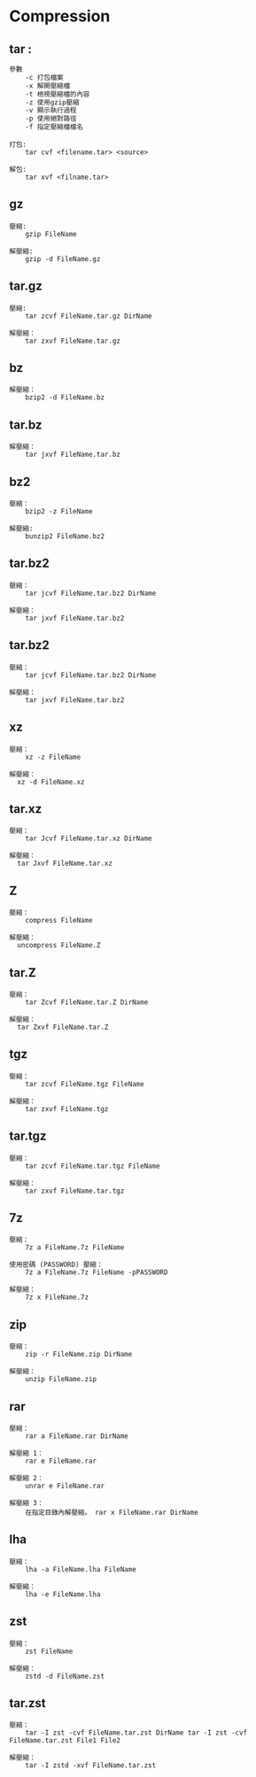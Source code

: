 # Compression

## tar :

```bash
參數
	-c 打包檔案
	-x 解開壓縮檔
	-t 檢視壓縮檔的內容
	-z 使用gzip壓縮
	-v 顯示執行過程
	-p 使用絕對路徑
	-f 指定壓縮檔檔名
```

```
打包:
	tar cvf <filename.tar> <source>
```

```
解包:
	tar xvf <filname.tar>
```

## gz

```
壓縮:
	gzip FileName
```

```
解壓縮:
	gzip -d FileName.gz
```

## tar.gz

```
壓縮:
	tar zcvf FileName.tar.gz DirName
```

```
解壓縮：
	tar zxvf FileName.tar.gz
```

## bz

```
解壓縮：
	bzip2 -d FileName.bz
```

## tar.bz

```
解壓縮：
	tar jxvf FileName.tar.bz
```

## bz2

```
壓縮：
	bzip2 -z FileName
```

```
解壓縮:
	bunzip2 FileName.bz2
```

## tar.bz2

```
壓縮： 
	tar jcvf FileName.tar.bz2 DirName 
```

```
解壓縮： 
	tar jxvf FileName.tar.bz2
```

## tar.bz2

```
壓縮： 
	tar jcvf FileName.tar.bz2 DirName 
```

```
解壓縮： 
	tar jxvf FileName.tar.bz2
```

## xz

```
壓縮： 
	xz -z FileName
```

```
解壓縮：
  xz -d FileName.xz
```

## tar.xz

```
壓縮： 
	tar Jcvf FileName.tar.xz DirName
```

```
解壓縮：
  tar Jxvf FileName.tar.xz
```

## Z

```
壓縮： 
	compress FileName
```

```
解壓縮：
  uncompress FileName.Z
```

## tar.Z

```
壓縮： 
	tar Zcvf FileName.tar.Z DirName
```

```
解壓縮：
  tar Zxvf FileName.tar.Z
```

## tgz

```
壓縮： 
	tar zcvf FileName.tgz FileName
```

```
解壓縮： 
	tar zxvf FileName.tgz
```

## tar.tgz

```
壓縮： 
	tar zcvf FileName.tar.tgz FileName
```

```
解壓縮： 
	tar zxvf FileName.tar.tgz
```

## 7z

```
壓縮： 
	7z a FileName.7z FileName
```

```
使用密碼 (PASSWORD) 壓縮： 
	7z a FileName.7z FileName -pPASSWORD
```

```
解壓縮： 
	7z x FileName.7z
```

## zip

```
壓縮：
	zip -r FileName.zip DirName
```

```
解壓縮： 
	unzip FileName.zip
```

## rar

```
壓縮： 
	rar a FileName.rar DirName
```

```
解壓縮 1： 
	rar e FileName.rar
```

```
解壓縮 2：
	unrar e FileName.rar
```

```
解壓縮 3：
	在指定目錄內解壓縮。 rar x FileName.rar DirName
```

## lha

```
壓縮： 
	lha -a FileName.lha FileName
```

```
解壓縮： 
	lha -e FileName.lha
```

## zst

```
壓縮：
	zst FileName
```

```
解壓縮： 
	zstd -d FileName.zst
```

## tar.zst

```
壓縮： 
	tar -I zst -cvf FileName.tar.zst DirName tar -I zst -cvf FileName.tar.zst File1 File2
```

```
解壓縮： 
	tar -I zstd -xvf FileName.tar.zst
```